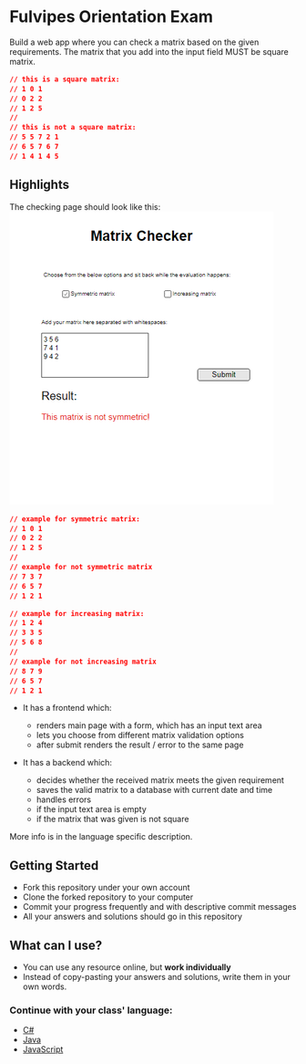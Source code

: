 
# Fulvipes Orientation Exam

Build a web app where you can check a matrix based on the given requirements.
The matrix that you add into the input field MUST be square matrix.
```json
// this is a square matrix:
// 1 0 1
// 0 2 2
// 1 2 5
//
// this is not a square matrix:
// 5 5 7 2 1
// 6 5 7 6 7
// 1 4 1 4 5
```

## Highlights

The checking page should look like this:
![index](assets/index1.png)

```json
// example for symmetric matrix:
// 1 0 1
// 0 2 2
// 1 2 5
//
// example for not symmetric matrix
// 7 3 7
// 6 5 7
// 1 2 1
```

```json
// example for increasing matrix:
// 1 2 4
// 3 3 5
// 5 6 8
//
// example for not increasing matrix
// 8 7 9
// 6 5 7
// 1 2 1
```

- It has a frontend which:
   - renders main page with a form, which has an input text area
   - lets you choose from different matrix validation options
   - after submit renders the result / error to the same page


- It has a backend which:
   - decides whether the received matrix meets the given requirement
   - saves the valid matrix to a database with current date and time
   - handles errors
    - if the input text area is empty
    - if the matrix that was given is not square


More info is in the language specific description.

## Getting Started

 - Fork this repository under your own account
 - Clone the forked repository to your computer
 - Commit your progress frequently and with descriptive commit messages
 - All your answers and solutions should go in this repository

## What can I use?

 - You can use any resource online, but **work individually**
 - Instead of copy-pasting your answers and solutions, write them in your own words.

### Continue with your class' language:

 - [C#](cs.md)
 - [Java](java.md)
 - [JavaScript](javascript.md)
